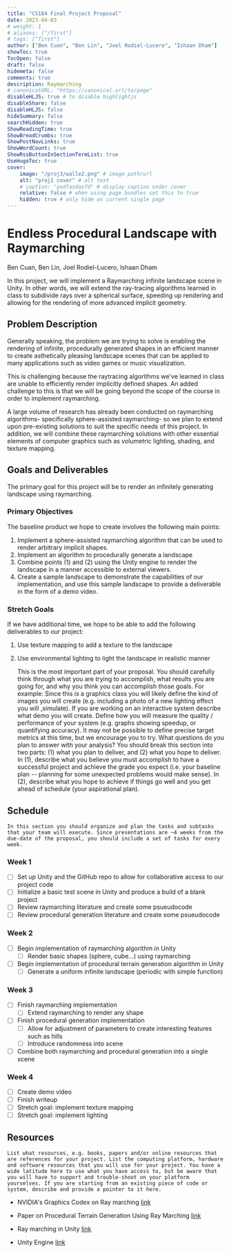 ```yaml
---
title: "CS184 Final Project Proposal"
date: 2023-04-03
# weight: 1
# aliases: ["/first"]
# tags: ["first"]
author: ["Ben Cuan", "Ben Lin", "Joel Rodiel-Lucero", "Ishaan Dham"]
showToc: true
TocOpen: false
draft: false
hidemeta: false
comments: true
description: Raymarching
# canonicalURL: "https://canonical.url/to/page"
disableHLJS: true # to disable highlightjs
disableShare: false
disableHLJS: false
hideSummary: false
searchHidden: true
ShowReadingTime: true
ShowBreadCrumbs: true
ShowPostNavLinks: true
ShowWordCount: true
ShowRssButtonInSectionTermList: true
UseHugoToc: true
cover:
    image: "/proj3/walle2.png" # image path/url
    alt: "proj2 cover" # alt text
    # caption: "asdfasdasfd" # display caption under cover
    relative: false # when using page bundles set this to true
    hidden: true # only hide on current single page
---
```


# Endless Procedural Landscape with Raymarching
Ben Cuan, Ben Lin, Joel Rodiel-Lucero, Ishaan Dham

In this project, we will implement a Raymarching infinite landscape scene in Unity. In other words, we will extend the ray-tracing algorithms learned in class to subdivide rays over a spherical surface, speeding up rendering and allowing for the rendering of more advanced implicit geometry. 

## Problem Description

Generally speaking, the problem we are trying to solve is enabling the rendering of infinite, procedurally generated shapes in an efficient manner to create asthetically pleasing landscape scenes that can be applied to many applications such as video games or music visualization.

This is challenging because the raytracing algorithms we've learned in class are unable to efficiently render implicitly defined shapes. An added challenge to this is that we will be going beyond the scope of the course in order to implement raymarching.

A large volume of research has already been conducted on raymarching algorithms- specifically sphere-assisted raymarching- so we plan to extend upon pre-existing solutions to suit the specific needs of this project. In addition, we will combine these raymarching solutions with other essential elements of computer graphics such as volumetric lighting, shading, and texture mapping.

## Goals and Deliverables

The primary goal for this project will be to render an infinitely generating landscape using raymarching.

### Primary Objectives

The baseline product we hope to create involves the following main points:
1. Implement a sphere-assisted raymarching algorithm that can be used to render arbitrary implicit shapes.
2. Implement an algorithm to procedurally generate a landscape
3. Combine points (1) and (2) using the Unity engine to render the landscape in a manner accessible to external viewers.
4. Create a sample landscape to demonstrate the capabilities of our implementation, and use this sample landscape to provide a deliverable in the form of a demo video.


### Stretch Goals

If we have additional time, we hope to be able to add the following deliverables to our project:
1. Use texture mapping to add a texture to the landscape
2. Use environmental lighting to light the landscape in realistic manner

    This is the most important part of your proposal. You should carefully think through what you are trying to accomplish, what results you are going for, and why you think you can accomplish those goals. For example:
    Since this is a graphics class you will likely define the kind of images you will create (e.g. including a photo of a new lighting effect you will ,simulate).
    If you are working on an interactive system describe what demo you will create.
    Define how you will measure the quality / performance of your system (e.g. graphs showing speedup, or quantifying accuracy). It may not be possible to define precise target metrics at this time, but we encourage you to try.
    What questions do you plan to answer with your analysis?
    You should break this section into two parts: (1) what you plan to deliver, and (2) what you hope to deliver. In (1), describe what you believe you must accomplish to have a successful project and achieve the grade you expect (i.e. your baseline plan -- planning for some unexpected problems would make sense). In (2), describe what you hope to achieve if things go well and you get ahead of schedule (your aspirational plan).

## Schedule

    In this section you should organize and plan the tasks and subtasks that your team will execute. Since presentations are ~4 weeks from the due-date of the proposal, you should include a set of tasks for every week.

### Week 1

- [ ] Set up Unity and the GitHub repo to allow for collaborative access to our project code 
- [ ] Initialize a basic test scene in Unity and produce a build of a blank project
- [ ] Review raymarching literature and create some psueudocode
- [ ] Review procedural generation literature and create some psueudocode

### Week 2

- [ ] Begin implementation of raymarching algorithm in Unity
    - [ ] Render basic shapes (sphere, cube...) using raymarching
- [ ] Begin implementation of procedural terrain generation algorithm in Unity
    - [ ] Generate a uniform infinite landscape (periodic with simple function)

### Week 3
- [ ] Finish raymarching implementation
    - [ ] Extend raymarching to render any shape
- [ ] Finish procedural generation implementation
    - [ ] Allow for adjustment of parameters to create interesting features such as hills
    - [ ] Introduce randomness into scene
- [ ] Combine both raymarching and procedural generation into a single scene

### Week 4
- [ ] Create demo video
- [ ] Finish writeup
- [ ] Stretch goal: implement texture mapping
- [ ] Stretch goal: implement lighting

## Resources

    List what resources, e.g. books, papers and/or online resources that are references for your project. List the computing platform, hardware and software resources that you will use for your project. You have a wide latitude here to use what you have access to, but be aware that you will have to support and trouble-shoot on your platform yourselves. If you are starting from an existing piece of code or system, describe and provide a pointer to it here.

- NVIDIA's Graphics Codex on Ray marching [link](https://graphicscodex.courses.nvidia.com/app.html?page=_rn_rayMrch)

- Paper on Procedural Terrain Generation Using Ray Marching [link](https://www.diva-portal.org/smash/get/diva2:1059684/FULLTEXT01.pdf)

- Ray marching in Unity [link](https://gist.github.com/javiersalcedopuyo/fac64012fd36082571c07e6b46d24e70)

- Unity Engine [link](https://unity.com/)

